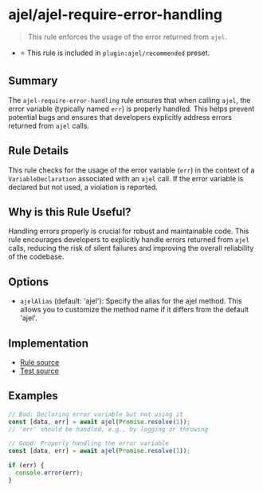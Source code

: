 # ajel/ajel-require-error-handling

> This rule enforces the usage of the error returned from `ajel`.

- ⭐️ This rule is included in `plugin:ajel/recommended` preset.

## Summary

The `ajel-require-error-handling` rule ensures that when calling `ajel`, the error variable (typically named `err`) is properly handled. This helps prevent potential bugs and ensures that developers explicitly address errors returned from `ajel` calls.

## Rule Details

This rule checks for the usage of the error variable (`err`) in the context of a `VariableDeclaration` associated with an `ajel` call. If the error variable is declared but not used, a violation is reported.

## Why is this Rule Useful?

Handling errors properly is crucial for robust and maintainable code. This rule encourages developers to explicitly handle errors returned from `ajel` calls, reducing the risk of silent failures and improving the overall reliability of the codebase.

## Options

- `ajelAlias` (default: 'ajel'): Specify the alias for the ajel method. This allows you to customize the method name if it differs from the default 'ajel'.

## Implementation

- [Rule source](../../src/rules/ajel-require-error-handling.ts)
- [Test source](../../tests/rules/ajel-require-error-handling.ts)

## Examples

```javascript
// Bad: Declaring error variable but not using it
const [data, err] = await ajel(Promise.resolve(1));
// 'err' should be handled, e.g., by logging or throwing

// Good: Properly handling the error variable
const [data, err] = await ajel(Promise.resolve(1));

if (err) {
  console.error(err);
}
```
